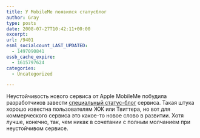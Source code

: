 ```yaml
---
title: У MobileMe появился статусблог
author: Gray
type: posts
date: 2008-07-27T10:42:11+00:00
excerpt:
url: /9401
esml_socialcount_LAST_UPDATED:
  - 1497090841
essb_cache_expire:
  - 1615797624
categories:
  - Uncategorized

---
```








Неустойчивость нового сервиса от Apple MobileMe побудила разработчиков завести <a href="http://www.apple.com/mobileme/status/" target="_blank">специальный статус-блог</a> сервиса. Такая штука хорошо известна пользователям ЖЖ или Твиттера, но вот для коммерческого сервиса это какое-то новое слово в развитии. Хотя лучше, конечно, так, чем никак в сочетании с полным молчанием при неустойчивом сервисе.